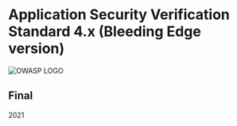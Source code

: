 # Application Security Verification Standard 4.x (Bleeding Edge version)

![OWASP LOGO](images/owasp_logo_1c_notext.png)

## Final

2021
